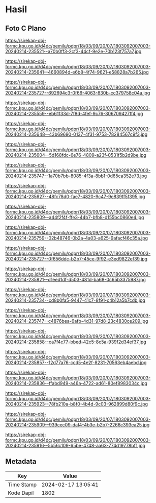 # Hasil

## Foto C Plano

https://sirekap-obj-formc.kpu.go.id/d4dc/pemilu/pdpr/18/03/09/20/07/1803092007003-20240214-235521--a70b0ff3-2cf3-44cf-9e2e-70b123f757a7.jpg

https://sirekap-obj-formc.kpu.go.id/d4dc/pemilu/pdpr/18/03/09/20/07/1803092007003-20240214-235641--4660894d-e6b8-4f74-9621-e58828a7b265.jpg

https://sirekap-obj-formc.kpu.go.id/d4dc/pemilu/pdpr/18/03/09/20/07/1803092007003-20240214-235727--692694c3-0f66-4063-830b-cc379758c04a.jpg

https://sirekap-obj-formc.kpu.go.id/d4dc/pemilu/pdpr/18/03/09/20/07/1803092007003-20240214-235559--eb61133d-7f8d-4fef-9c76-306709427ff4.jpg

https://sirekap-obj-formc.kpu.go.id/d4dc/pemilu/pdpr/18/03/09/20/07/1803092007003-20240214-235648--43b69690-0137-4f31-9753-78284567c9f3.jpg

https://sirekap-obj-formc.kpu.go.id/d4dc/pemilu/pdpr/18/03/09/20/07/1803092007003-20240214-235604--5d168fdc-6e76-4809-a23f-0531f5b2d9be.jpg

https://sirekap-obj-formc.kpu.go.id/d4dc/pemilu/pdpr/18/03/09/20/07/1803092007003-20240214-235747--1a70b7bb-8085-4f3a-8bb1-0d65ca352e73.jpg

https://sirekap-obj-formc.kpu.go.id/d4dc/pemilu/pdpr/18/03/09/20/07/1803092007003-20240214-235627--48fc78d0-fae7-4820-9c47-9e839ff5f395.jpg

https://sirekap-obj-formc.kpu.go.id/d4dc/pemilu/pdpr/18/03/09/20/07/1803092007003-20240214-235809--a44f2f4f-ffe3-44b7-bfb8-d155bc0860e4.jpg

https://sirekap-obj-formc.kpu.go.id/d4dc/pemilu/pdpr/18/03/09/20/07/1803092007003-20240214-235759--02b48746-0b2a-4a03-a625-9afacf46c35a.jpg

https://sirekap-obj-formc.kpu.go.id/d4dc/pemilu/pdpr/18/03/09/20/07/1803092007003-20240214-235727--0f656ddc-b2b7-45ce-9f92-e3ed9822ef39.jpg

https://sirekap-obj-formc.kpu.go.id/d4dc/pemilu/pdpr/18/03/09/20/07/1803092007003-20240214-235821--d1eed1df-d503-481d-ba68-0c65b3375987.jpg

https://sirekap-obj-formc.kpu.go.id/d4dc/pemilu/pdpr/18/03/09/20/07/1803092007003-20240214-235734--cd8b0fa5-9447-41c7-8f91-c4b12a5b7cdb.jpg

https://sirekap-obj-formc.kpu.go.id/d4dc/pemilu/pdpr/18/03/09/20/07/1803092007003-20240214-235747--c4876bea-6afb-4d31-97d8-23c4830ce209.jpg

https://sirekap-obj-formc.kpu.go.id/d4dc/pemilu/pdpr/18/03/09/20/07/1803092007003-20240214-235858--ca7f4c77-bbed-42c5-8c5a-939f2d34ef37.jpg

https://sirekap-obj-formc.kpu.go.id/d4dc/pemilu/pdpr/18/03/09/20/07/1803092007003-20240214-235857--12d77a76-ccd5-4e2f-8231-70563eb4aebd.jpg

https://sirekap-obj-formc.kpu.go.id/d4dc/pemilu/pdpr/18/03/09/20/07/1803092007003-20240214-235836--ffabd949-a46a-4722-ad61-80ef8983034c.jpg

https://sirekap-obj-formc.kpu.go.id/d4dc/pemilu/pdpr/18/03/09/20/07/1803092007003-20240214-235923--78fb210a-b8f0-4b4d-9c03-962899d80f9c.jpg

https://sirekap-obj-formc.kpu.go.id/d4dc/pemilu/pdpr/18/03/09/20/07/1803092007003-20240214-235909--939cec09-daf4-4b3e-b2b7-2266c393ea25.jpg

https://sirekap-obj-formc.kpu.go.id/d4dc/pemilu/pdpr/18/03/09/20/07/1803092007003-20240214-235916--5b56c109-65be-4748-aa63-774d19778bf1.jpg


## Metadata

| Key        | Value               |
| ---------- | ------------------- |
| Time Stamp | 2024-02-17 13:05:41 |
| Kode Dapil | 1802                |



